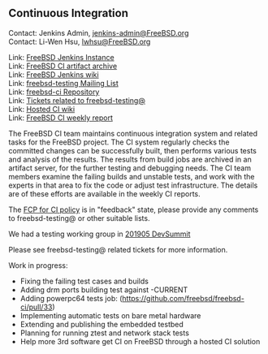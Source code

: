 ## Continuous Integration ##

Contact: Jenkins Admin, <jenkins-admin@FreeBSD.org>  
Contact: Li-Wen Hsu, <lwhsu@FreeBSD.org>  

Link: [FreeBSD Jenkins Instance](https://ci.FreeBSD.org)  
Link: [FreeBSD CI artifact archive](https://artifact.ci.FreeBSD.org/)  
Link: [FreeBSD Jenkins wiki](https://wiki.freebsd.org/Jenkins)  
Link: [freebsd-testing Mailing List](https://lists.FreeBSD.org/mailman/listinfo/freebsd-testing)  
Link: [freebsd-ci Repository](https://github.com/freebsd/freebsd-ci)  
Link: [Tickets related to freebsd-testing@](https://preview.tinyurl.com/y9maauwg)  
Link: [Hosted CI wiki](https://wiki.freebsd.org/HostedCI)  
Link: [FreeBSD CI weekly report](https://hackfoldr.org/freebsd-ci-report/)  

The FreeBSD CI team maintains continuous integration system and related tasks
for the FreeBSD project.  The CI system regularly checks the committed changes
can be successfully built, then performs various tests and analysis of the
results.  The results from build jobs are archived in an artifact server, for
the further testing and debugging needs.  The CI team members examine the
failing builds and unstable tests, and work with the experts in that area to
fix the code or adjust test infrastructure.  The details are of these efforts
are available in the weekly CI reports.

The
[FCP for CI policy](https://github.com/freebsd/fcp/blob/master/fcp-20190401-ci_policy.md)
is in "feedback" state, please provide any comments to freebsd-testing@ or
other suitable lists.

We had a testing working group in [201905 DevSummit](https://wiki.freebsd.org/DevSummit/201905/TestingCI)

Please see freebsd-testing@ related tickets for more information.

Work in progress:
  * Fixing the failing test cases and builds
  * Adding drm ports building test against -CURRENT
  * Adding powerpc64 tests job: (https://github.com/freebsd/freebsd-ci/pull/33)
  * Implementing automatic tests on bare metal hardware
  * Extending and publishing the embedded testbed
  * Planning for running ztest and network stack tests
  * Help more 3rd software get CI on FreeBSD through a hosted CI solution

